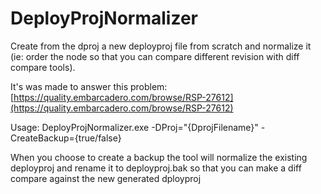 DeployProjNormalizer
====================

Create from the dproj a new deployproj file from scratch 
and normalize it (ie: order the node so that you can 
compare different revision with diff compare tools).

It's was made to answer this problem: 
[https://quality.embarcadero.com/browse/RSP-27612](https://quality.embarcadero.com/browse/RSP-27612)

Usage: 
DeployProjNormalizer.exe -DProj="{DprojFilename}" -CreateBackup={true/false}

When you choose to create a backup the tool will normalize 
the existing deployproj and rename it to deployproj.bak so that 
you can make a diff compare against the new generated dployproj